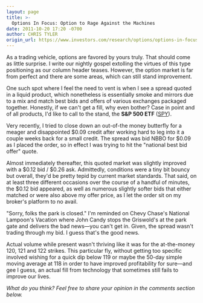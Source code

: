 ```yaml
---
layout: page
title: >-
  Options In Focus: Option to Rage Against the Machines
date: 2011-10-20 17:20 -0700
author: CHRIS TYLER
origin_url: https://www.investors.com/research/options/options-in-focus-option-to-rage-against-the-machines/
---
```






As a trading vehicle, options are favored by yours truly. That should come as little surprise. I write our nightly gospel extolling the virtues of this type positioning as our column header teases. However, the option market is far from perfect and there are some areas, which can still stand improvement. 

  

One such spot where I feel the need to vent is when I see a spread quoted in a liquid product, which nonetheless is essentially smoke and mirrors due to a mix and match best bids and offers of various exchanges packaged together. Honestly, if we can't get a fill, why even bother? Case in point and of all products, I'd like to call to the stand, the **S&P 500 ETF**  ([SPY](https://research.investors.com/quote.aspx?symbol=SPY)).

  

Very recently, I tried to close down an out-of-the money butterfly for a meager and disappointed $0.09 credit after working hard to leg into it a couple weeks back for a small credit. The spread was bid NBBO for $0.09 as I placed the order, so in effect I was trying to hit the "national best bid offer" quote. 

  

Almost immediately thereafter, this quoted market was slightly improved with a $0.12 bid / $0.26 ask. Admittedly, conditions were a tiny bit bouncy but overall, they'd be pretty tepid by current market standards. That said, on at least three different occasions over the course of a handful of minutes, the $0.12 bid appeared, as well as numerous slightly softer bids that either matched or were also above my offer price, as I let the order sit on my broker's platform to no avail. 

  

"Sorry, folks the park is closed." I'm reminded on Chevy Chase's National Lampoon's Vacation where John Candy stops the Griswold's at the park gate and delivers the bad news—you can't get in. Given, the spread wasn't trading through my bid. I guess that's the good news. 

  

Actual volume while present wasn't thriving like it was for the at-the-money 120, 121 and 122 strikes. This particular fly, without getting too specific involved wishing for a quick dip below 119 or maybe the 50-day simple moving average at 118 in order to have improved profitability for sure—and gee I guess, an actual fill from technology that sometimes still fails to improve our lives.

  

*What do you think? Feel free to share your opinion in the comments section below.*




